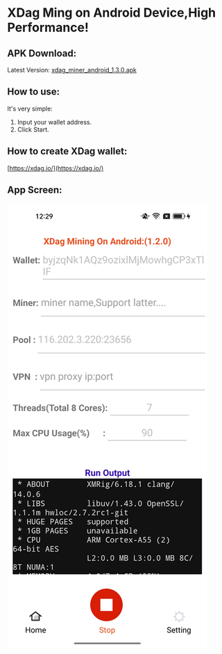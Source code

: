 # XDag Ming on Android Device,High Performance!

## APK Download:
Latest Version: [xdag_miner_android_1.3.0.apk](https://github.com/autofuck/XDagMiningOnAndroid/blob/master/xdag_miner_android_1.3.0.apk)


## How to use:
It's very simple:<br>
1. Input your wallet address.<br>
2. Click Start.<br>


## How to create XDag wallet:
[https://xdag.io/](https://xdag.io/)


## App Screen:
![](https://raw.githubusercontent.com/autofuck/XDagMiningOnAndroid/master/app.jpg)  
